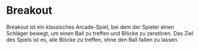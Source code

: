# Breakout
Breakout ist ein klassisches Arcade-Spiel, bei dem der Spieler einen Schläger bewegt, um einen Ball zu treffen und Blöcke zu zerstören. Das Ziel des Spiels ist es, alle Blöcke zu treffen, ohne den Ball fallen zu lassen.
